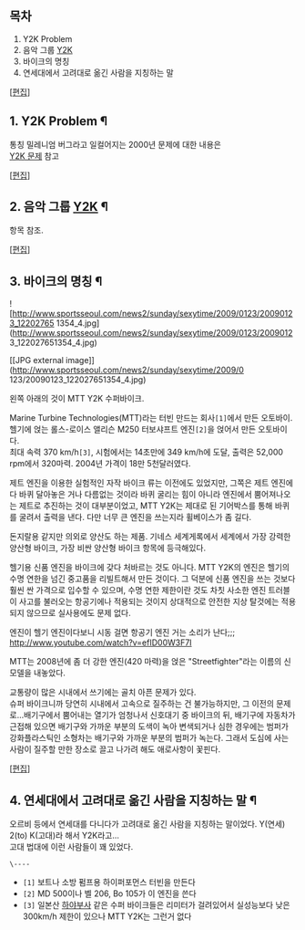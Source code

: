 ## 목차

    

1. Y2K Problem 
2. 음악 그룹 [Y2K](Y2K%28%EB%B0%B4%EB%93%9C%29.md)
3. 바이크의 명칭 
4. 연세대에서 고려대로 옮긴 사람을 지칭하는 말 

[[편집](http://rigvedawiki.net/r1/wiki.php/Y2K?action=edit&section=1)]

## 1. Y2K Problem ¶

통칭 밀레니엄 버그라고 일컬어지는 2000년 문제에 대한 내용은  
[Y2K 문제](Y2K%20%EB%AC%B8%EC%A0%9C.md) 참고

  

[[편집](http://rigvedawiki.net/r1/wiki.php/Y2K?action=edit&section=2)]

## 2. 음악 그룹 [Y2K](Y2K%28%EB%B0%B4%EB%93%9C%29.md) ¶

항목 참조.

[[편집](http://rigvedawiki.net/r1/wiki.php/Y2K?action=edit&section=3)]

## 3. 바이크의 명칭 ¶

![http://www.sportsseoul.com/news2/sunday/sexytime/2009/0123/20090123_12202765
1354_4.jpg](http://www.sportsseoul.com/news2/sunday/sexytime/2009/0123/2009012
3_122027651354_4.jpg)

[[JPG external image]](http://www.sportsseoul.com/news2/sunday/sexytime/2009/0
123/20090123_122027651354_4.jpg)

  
왼쪽 아래의 것이 MTT Y2K 수퍼바이크.

  

Marine Turbine Technologies(MTT)라는 터빈 만드는 회사`[1]`에서 만든 오토바이. 헬기에 얹는 롤스-로이스 앨리슨
M250 터보샤프트 엔진`[2]`을 얹어서 만든 오토바이다.  
최대 속력 370 km/h`[3]`, 시험에서는 14초만에 349 km/h에 도달, 출력은 52,000 rpm에서 320마력. 2004년
가격이 18만 5천달러였다.

  

제트 엔진을 이용한 실험적인 자작 바이크 류는 이전에도 있었지만, 그쪽은 제트 엔진에다 바퀴 달아놓은 거나 다름없는 것이라 바퀴 굴리는 힘이
아니라 엔진에서 뿜어져나오는 제트로 추진하는 것이 대부분이었고, MTT Y2K는 제대로 된 기어박스를 통해 바퀴를 굴려서 출력을 낸다. 다만
너무 큰 엔진을 쓰는지라 휠베이스가 좀 길다.

  

돈지랄용 같지만 의외로 양산도 하는 제품. 기네스 세계게록에서 세계에서 가장 강력한 양산형 바이크, 가장 비싼 양산형 바이크 항목에
등극해있다.

  

헬기용 신품 엔진을 바이크에 갖다 처바르는 것도 아니다. MTT Y2K의 엔진은 헬기의 수명 연한을 넘긴 중고품을 리빌트해서 만든 것이다.
그 덕분에 신품 엔진을 쓰는 것보다 훨씬 싼 가격으로 입수할 수 있으며, 수명 연한 제한이란 것도 차칫 사소한 엔진 트러블이 사고를 불러오는
항공기에나 적용되는 것이지 상대적으로 안전한 지상 탈것에는 적용되지 않으므로 실사용에도 문제 없다.

  

엔진이 헬기 엔진이다보니 시동 걸면 항공기 엔진 거는 소리가 난다;;;  
<http://www.youtube.com/watch?v=efID00W3F7I>

  

MTT는 2008년에 좀 더 강한 엔진(420 마력)을 얹은 "Streetfighter"라는 이름의 신모델을 내놓았다.

  

교통량이 많은 시내에서 쓰기에는 골치 아픈 문제가 있다.  
슈퍼 바이크니까 당연히 시내에서 고속으로 질주하는 건 불가능하지만, 그 이전의 문제로...배기구에서 뿜어내는 열기가 엄청나서 신호대기 중
바이크의 뒤, 배기구에 자동차가 근접해 있으면 배기구와 가까운 부분의 도색이 녹아 변색되거나 심한 경우에는 범퍼가 강화플라스틱인 소형차는
배기구와 가까운 부분의 범퍼가 녹는다. 그래서 도심에 사는 사람이 질주할 만한 장소로 끌고 나가려 해도 애로사항이 꽃핀다.

  

[[편집](http://rigvedawiki.net/r1/wiki.php/Y2K?action=edit&section=4)]

## 4. 연세대에서 고려대로 옮긴 사람을 지칭하는 말 ¶

오르비 등에서 연세대를 다니다가 고려대로 옮긴 사람을 지칭하는 말이었다. Y(연세) 2(to) K(고대)라 해서 Y2K라고...  
고대 법대에 이런 사람들이 꽤 있었다.

  

`\----`

  * `[1]` 보트나 소방 펌프용 하이퍼포먼스 터빈을 만든다
  * `[2]` MD 500이나 벨 206, Bo 105가 이 엔진을 쓴다
  * `[3]` 일본산 [하야부사](%ED%95%98%EC%95%BC%EB%B6%80%EC%82%AC.md) 같은 수퍼 바이크들은 리미터가 걸려있어서 실성능보다 낮은 300km/h 제한이 있으나 MTT Y2K는 그런거 없다

